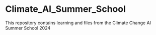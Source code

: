 # Climate_AI_Summer_School
This repository contains learning and files from the Climate Change AI Summer School 2024

